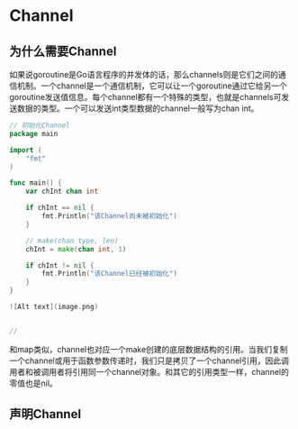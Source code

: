 # Channel

## 为什么需要Channel

如果说goroutine是Go语言程序的并发体的话，那么channels则是它们之间的通信机制。一个channel是一个通信机制，它可以让一个goroutine通过它给另一个goroutine发送值信息。每个channel都有一个特殊的类型，也就是channels可发送数据的类型。一个可以发送int类型数据的channel一般写为chan int。

```go
// 初始化Channel
package main

import (
	"fmt"
)

func main() {
	var chInt chan int

	if chInt == nil {
		fmt.Println("该Channel尚未被初始化")
	}

    // make(chan type, len)
	chInt = make(chan int, 1)

	if chInt != nil {
		fmt.Println("该Channel已经被初始化")
	}
}

![Alt text](image.png)


// 
```
和map类似，channel也对应一个make创建的底层数据结构的引用。当我们复制一个channel或用于函数参数传递时，我们只是拷贝了一个channel引用，因此调用者和被调用者将引用同一个channel对象。和其它的引用类型一样，channel的零值也是nil。

## 声明Channel

